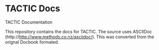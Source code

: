 TACTIC Docs
===========

TACTIC Documentation

This repository contains the docs for TACTIC.  The source uses ASCIIDoc (http://http://www.methods.co.nz/asciidoc/).  This was converted from the orignal Docbook formated.





